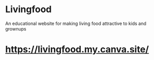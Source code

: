 # Livingfood
An educational website for making living food attractive to kids and grownups
# https://livingfood.my.canva.site/
